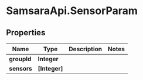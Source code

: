 # SamsaraApi.SensorParam

## Properties
Name | Type | Description | Notes
------------ | ------------- | ------------- | -------------
**groupId** | **Integer** |  | 
**sensors** | **[Integer]** |  | 



